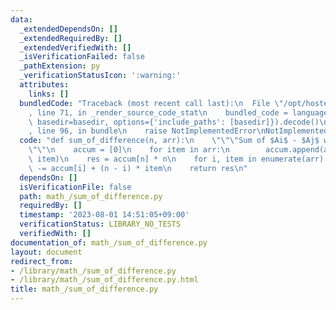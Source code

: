 ```yaml
---
data:
  _extendedDependsOn: []
  _extendedRequiredBy: []
  _extendedVerifiedWith: []
  _isVerificationFailed: false
  _pathExtension: py
  _verificationStatusIcon: ':warning:'
  attributes:
    links: []
  bundledCode: "Traceback (most recent call last):\n  File \"/opt/hostedtoolcache/PyPy/3.7.13/x64/site-packages/onlinejudge_verify/documentation/build.py\"\
    , line 71, in _render_source_code_stat\n    bundled_code = language.bundle(stat.path,\
    \ basedir=basedir, options={'include_paths': [basedir]}).decode()\n  File \"/opt/hostedtoolcache/PyPy/3.7.13/x64/site-packages/onlinejudge_verify/languages/python.py\"\
    , line 96, in bundle\n    raise NotImplementedError\nNotImplementedError\n"
  code: "def sum_of_difference(n, arr):\n    \"\"\"Sum of $Ai$ - $Aj$ where $0<=i<j<N$.\"\
    \"\"\n    accum = [0]\n    for item in arr:\n        accum.append(accum[-1] +\
    \ item)\n    res = accum[n] * n\n    for i, item in enumerate(arr):\n        res\
    \ -= accum[i] + (n - i) * item\n    return res\n"
  dependsOn: []
  isVerificationFile: false
  path: math_/sum_of_difference.py
  requiredBy: []
  timestamp: '2023-08-01 14:51:05+09:00'
  verificationStatus: LIBRARY_NO_TESTS
  verifiedWith: []
documentation_of: math_/sum_of_difference.py
layout: document
redirect_from:
- /library/math_/sum_of_difference.py
- /library/math_/sum_of_difference.py.html
title: math_/sum_of_difference.py
---
```

